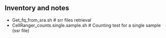 ## Inventory and notes 

- Get_fq_from_sra.sh # srr files retrieval
- CellRanger_counts.single.sample.sh # Counting test for a single sample (ssr file)
